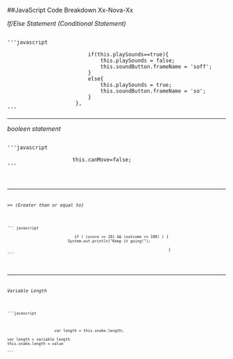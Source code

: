 ##JavaScript Code Breakdown Xx-Nova-Xx

*If/Else Statement (Conditional Statement)*
<pre><code>
'''javascript

                          if(this.playSounds==true){
                              this.playSounds = false;
                              this.soundButton.frameName = 'soff';
                          }
                          else{
                              this.playSounds = true;
                              this.soundButton.frameName = 'so';
                          }
                      },
'''
</pre></code>

___



*booleen statement*

<pre><code>
'''javascript

                     this.canMove=false;
'''
</pre><code>
    
___


*>= (Greater than or equal to)*

<pre><code>
''' javascript
                             
                              if ( (score >= 10) && (outcome >= 100) ) {
                           System.out.println("Keep it going!");
                                                                        
                                                                        }
'''
</pre></code>


___

*Variable Length*

<pre><code>
'''javascript



                     var length = this.snake.length;
                     
var length = variable length
this.snake.length = value

'''
</pre></code>
~~~
                     
